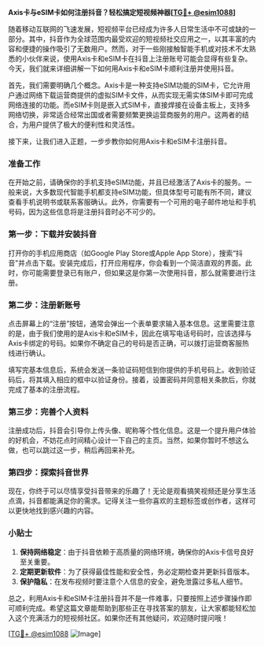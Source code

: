 **Axis卡与eSIM卡如何注册抖音？轻松搞定短视频神器[[TG💪+ @esim1088](https://t.me/s/esim1088)]**

随着移动互联网的飞速发展，短视频平台已经成为许多人日常生活中不可或缺的一部分。其中，抖音作为全球范围内最受欢迎的短视频社交应用之一，以其丰富的内容和便捷的操作吸引了无数用户。然而，对于一些刚接触智能手机或对技术不太熟悉的小伙伴来说，使用Axis卡和eSIM卡在抖音上注册账号可能会显得有些复杂。今天，我们就来详细讲解一下如何用Axis卡和eSIM卡顺利注册并使用抖音。

首先，我们需要明确几个概念。Axis卡是一种支持eSIM功能的SIM卡，它允许用户通过网络下载运营商提供的虚拟SIM卡文件，从而实现无需实体SIM卡即可完成网络连接的功能。而eSIM卡则是嵌入式SIM卡，直接焊接在设备主板上，支持多网络切换，非常适合经常出国或者需要频繁更换运营商服务的用户。这两者的结合，为用户提供了极大的便利性和灵活性。

接下来，让我们进入正题，一步步教你如何用Axis卡和eSIM卡注册抖音。

### 准备工作

在开始之前，请确保你的手机支持eSIM功能，并且已经激活了Axis卡的服务。一般来说，大多数现代智能手机都支持eSIM功能，但具体型号可能有所不同，建议查看手机说明书或联系客服确认。此外，你需要有一个可用的电子邮件地址和手机号码，因为这些信息将是注册抖音时必不可少的。

### 第一步：下载并安装抖音

打开你的手机应用商店（如Google Play Store或Apple App Store），搜索“抖音”并点击下载。安装完成后，打开应用程序，你会看到一个简洁直观的界面。此时，你可能需要登录已有账户，但如果这是你第一次使用抖音，那么就需要进行注册。

### 第二步：注册新账号

点击屏幕上的“注册”按钮，通常会弹出一个表单要求输入基本信息。这里需要注意的是，由于我们使用的是Axis卡和eSIM卡，因此在填写电话号码时，应该选择与Axis卡绑定的号码。如果你不确定自己的号码是否正确，可以拨打运营商客服热线进行确认。

填写完基本信息后，系统会发送一条验证码短信到你提供的手机号码上。收到验证码后，将其填入相应的框中以验证身份。接着，设置密码并同意相关条款后，你就完成了基本的注册流程。

### 第三步：完善个人资料

注册成功后，抖音会引导你上传头像、昵称等个性化信息。这是一个提升用户体验的好机会，不妨花点时间精心设计一下自己的主页。当然，如果你暂时不想这么做，也可以跳过这一步，稍后再回来补充。

### 第四步：探索抖音世界

现在，你终于可以尽情享受抖音带来的乐趣了！无论是观看搞笑视频还是分享生活点滴，抖音都能满足你的需求。记得关注一些你喜欢的主题标签或创作者，这样可以更快地找到感兴趣的内容。

### 小贴士

1. **保持网络稳定**：由于抖音依赖于高质量的网络环境，确保你的Axis卡信号良好至关重要。
2. **定期更新软件**：为了获得最佳性能和安全性，务必定期检查并更新抖音版本。
3. **保护隐私**：在发布视频时要注意个人信息的安全，避免泄露过多私人细节。

总之，利用Axis卡和eSIM卡注册抖音并不是一件难事，只要按照上述步骤操作即可顺利完成。希望这篇文章能帮助到那些正在寻找答案的朋友，让大家都能轻松加入这个充满活力的短视频社区。如果你还有其他疑问，欢迎随时提问哦！

[[TG💪+ @esim1088](https://t.me/s/esim1088) ![Image](https://i.postimg.cc/4NQfJmqS/Snipaste-2025-05-13-00-14-12.png)]
